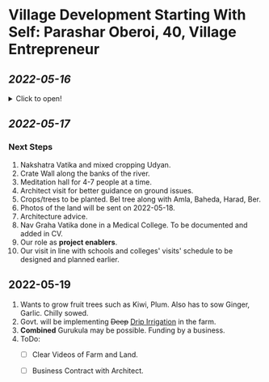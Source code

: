 # Village Development Starting With Self: Parashar Oberoi, 40, Village Entrepreneur

## _2022-05-16_ 
<details markdown='1'><summary>Click to open!</summary>

### Vision
1. Development of village with villagers. 
 2. We have plenty of resources. 
 3. Reverse Migration. 
 4. Jobs for people. Open ended question. Needs more planning. 
 5. LESS IS MORE philosophy of villages.
 6. Tractor usage. 
 7. Paallavi river. Renuka Ji Dam. Proper irrigation for local farmers. 
 8.  Subhash Palekar Zero Budget Natural Farming. 
 9. Immediate focus is PERSONAL DEVELOPMENT. 
      - Gaushala 
      - Main Palan 
      - Krishi 
      - Working on own. No brother. No partnership. 
10. No loans taken. 

### Mission
1. Gurukul
2. Mandir (Shiva Linga Idol and Rick above it) 
3. Gaushala
4. Gram Udyog
5. Bagicha
6. Maun palan 
7. Sharma Industries
8. Cow urine and cow dung products
9. Natural Farming
10. Food Processing Plant

### Oberoi Industries

#### Plan
Registered decades ago. Two rooms. Winter already there. Havana happen. Mandir also established. Online presence. Google map.  Narmadeshwar Mahadeva Temple. Shiv Parivar. Photos will be sent. Not in immediate focus. Gram Udyog. 

1) Pathar ki ShivLing. 
2) Moorti Sthapit. 

Mandir Development. 150 metres away. This is correct as per Vaastu. Shadow of temple should not fall on any house. Technological and astrological point. 

Shiva Linga to be removed from there and should be replaced. Father needs to approve. Father will approve when there are resources. 

Two-Four people can sit on that rock for meditation. 

</details>

## _2022-05-17_

### Next Steps
1. Nakshatra Vatika and mixed cropping Udyan.
2. Crate Wall along the banks of the river.
3. Meditation hall for 4-7 people at a time. 
4. Architect visit for better guidance on ground issues. 
5. Crops/trees to be planted. Bel tree along with Amla, Baheda, Harad, Ber. 
6. Photos of the land will be sent on 2022-05-18. 
7. Architecture advice. 
8. Nav Graha Vatika done in a Medical College. To be documented and added in CV. 
9. Our role as **project enablers**. 
10. Our visit in line with schools and colleges' visits' schedule to be designed and planned earlier. 

## 2022-05-19
1. Wants to grow fruit trees such as Kiwi, Plum. Also has to sow Ginger, Garlic. Chilly sowed.
2. Govt. will be implementing ~~Deep~~ [Drip Irrigation](https://en.m.wikipedia.org/wiki/Drip_irrigation) in the farm. 
3. **Combined** Gurukula may be possible. Funding by a business. 
4. ToDo: 
    - [ ] Clear Videos of Farm and Land.
    - [ ] Business Contract with Architect.



